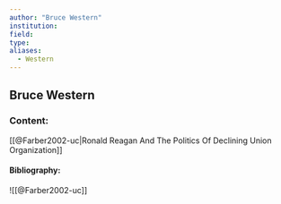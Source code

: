 ```yaml
---
author: "Bruce Western"
institution:
field:
type:
aliases:
  - Western
---
```


## Bruce Western

### Content:
[[@Farber2002-uc|Ronald Reagan And The Politics Of Declining Union Organization]]

#### Bibliography:

![[@Farber2002-uc]]